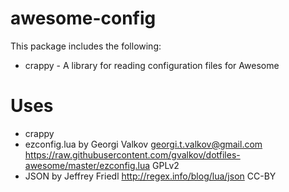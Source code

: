 awesome-config
==============

This package includes the following:
* crappy - A library for reading configuration files for Awesome


Uses
====

* crappy
 * ezconfig.lua by Georgi Valkov <georgi.t.valkov@gmail.com>
   https://raw.githubusercontent.com/gvalkov/dotfiles-awesome/master/ezconfig.lua
   GPLv2
 * JSON by Jeffrey Friedl
   http://regex.info/blog/lua/json
   CC-BY
